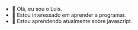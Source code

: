 - 👋 Olá, eu sou o Luís.
- 👀 Estou interessado em aprender a programar.
- 🌱 Estou aprendendo atualmente sobre javascript.
